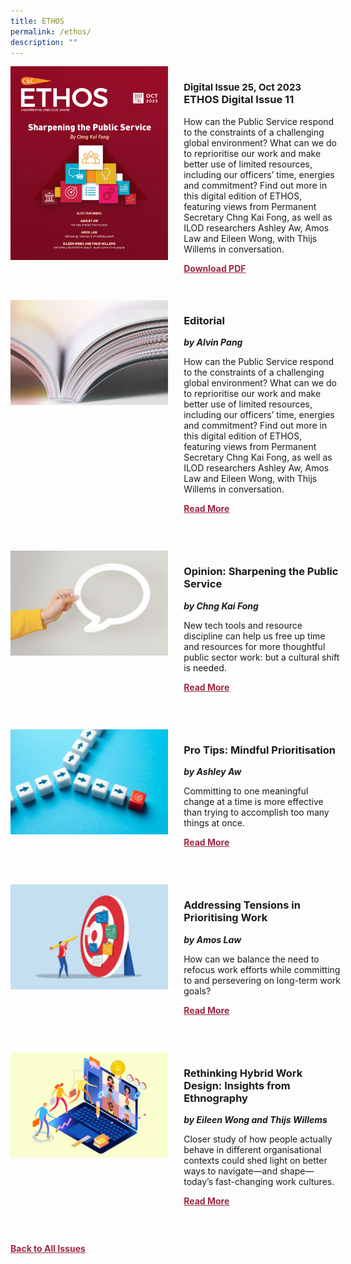 ```yaml
---
title: ETHOS
permalink: /ethos/
description: ""
---
```

<style>
table
{ 
border-collapse: separate; 
border-spacing: 30px 10px;
}	
	
.back a
{
	color: #9f2943;
	font-weight: bold;
	}
	


.text
{
	width: 50%;
}	
	
.img1 img
{
margin-top:25px;	
}	
	
.img img
{
margin-top:15px;	
}		
	
	
.cat
{
font-size: 15px;	
}
	
td
{
	border-style : hidden!important;
}
	

#editorial,#section-1,#section-2,#section-3,#section-4
{
	border-bottom: 0.5px solid black;
}
	

.button1 a
{
	color: #9f2943;
	font-weight:bold;
}
	

.grid-container {
	display: grid;
	grid-template-columns: 50% 50%;
	grid-column-gap: 5%;
	margin-bottom: 5%;
	}	
	
@media only screen and (max-width: 600px) {
	.grid-container {
		display: block;
	}
}	
</style>
<div class="grid-container">
        <div><img src="/images/Ethos_Thumbnails_Cover/ethosdigital11.jpg"></div>
        <div><h3><span class="cat">Digital Issue 25, Oct 2023</span>
            <br>ETHOS Digital Issue 11</h3>	
            <p> How can the Public Service respond to the constraints of a challenging global environment? What can we do to reprioritise our work and make better use of limited resources, including our officers’ time, energies and commitment? Find out more in this digital edition of ETHOS, featuring views from Permanent Secretary Chng Kai Fong, as well as ILOD researchers Ashley Aw, Amos Law and Eileen Wong, with Thijs Willems in conversation.</p>
            
            
   <div class="button1"><a target="_blank" href="">Download PDF</a></div></div>
    </div>
    
   <br>
    
<div class="grid-container">
        <div><img src="/images/Landing_Banner_Images/tile_editorial.jpg"></div>
        <div><h3>Editorial </h3>
            <b><i>by Alvin Pang</i></b>
               
 <p>How can the Public Service respond to the constraints of a challenging global environment? What can we do to reprioritise our work and make better use of limited resources, including our officers’ time, energies and commitment? Find out more in this digital edition of ETHOS, featuring views from Permanent Secretary Chng Kai Fong, as well as ILOD researchers Ashley Aw, Amos Law and Eileen Wong, with Thijs Willems in conversation.</p>	
            
<div class="button1"><a href="/digital-issue-11/editorial/">Read More</a></div> <br></div>
    </div>

 <br>   
<div class="grid-container">
        <div><img src="/images/Landing_Banner_Images/tile_opinion.jpg"></div>
        <div><h3>Opinion: Sharpening the Public Service</h3>
            <b><i>by Chng Kai Fong</i></b>
            
<p>New tech tools and resource discipline can help us free up time and resources for more thoughtful public sector work: but a cultural shift is needed.
</p>	
            
<div class="button1"><a href="/digital-issue-11/sharpening-the-public-service/">Read More</a></div><br></div>
    </div>
<br>
<div class="grid-container">
      <div><img src="/images/Ethos_Images/Ethos_Digital_Issue_11/teaser_mindful%20prioritisation.jpg"></div>
        <div><h3>Pro Tips: Mindful Prioritisation</h3>
            <b><i>by Ashley Aw</i></b>
<p>	
 Committing to one meaningful change  at a time is more effective than trying to accomplish too many things at once.
</p>	
            
<div class="button1"><a href="/digital-issue-11/pro-tips-mindful-prioritisation/">Read More</a></div><br></div>
    </div>
    
<br>    
<div class="grid-container">
        <div><img src="/images/Ethos_Images/Ethos_Digital_Issue_11/teaser_addressing%20tensions%20in%20prioritising%20work.jpg"></div>
        <div><h3>Addressing Tensions in Prioritising Work</h3>
            <b><i>by Amos Law</i></b>
            
<p>How can we balance the need to refocus work efforts while committing to and persevering on long-term work goals?
</p>	
            
<div class="button1"><a href="/digital-issue-11/addressing-tensions-in-prioritising-work/">Read More</a></div><br></div>
    </div>
    
<br>    
<div class="grid-container">
        <div><img src="/images/Ethos_Images/Ethos_Digital_Issue_11/teaser_rethinking%20hybrid%20work%20designs.jpg"></div>
        <div><h3>Rethinking Hybrid Work Design: Insights from Ethnography</h3>
          <b><i>by Eileen Wong and Thijs Willems</i></b>
            
<p>	
Closer study of how people actually behave in different organisational contexts could shed light on better ways to navigate—and shape—today’s fast-changing work cultures.         
</p>	
            
<div class="button1"><a href="/digital-issue-11/rethinking-hybrid-work-design-insights-from-ethnography/">Read More</a></div><br></div>
    </div>
<br>

<div class="back">
<a href="/all-issues/">Back to All Issues</a>
</div>
